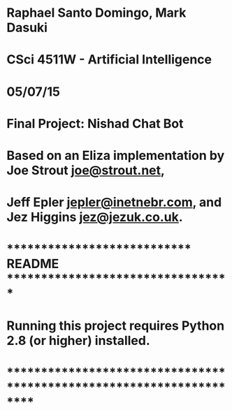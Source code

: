 # Raphael Santo Domingo, Mark Dasuki
# CSci 4511W - Artificial Intelligence
# 05/07/15
#
# Final Project: Nishad Chat Bot
#
# Based on an Eliza implementation by Joe Strout <joe@strout.net>,
# Jeff Epler <jepler@inetnebr.com>, and Jez Higgins <jez@jezuk.co.uk>.
#
# *************************** README *********************************
# Running this project requires Python 2.8 (or higher) installed.
# ********************************************************************
